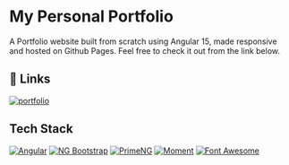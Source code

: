 
# My Personal Portfolio

A Portfolio website built from scratch using Angular 15, made responsive and hosted on Github Pages. Feel free to check it out from the link below.


## 🔗 Links
[![portfolio](https://img.shields.io/badge/my_portfolio-123?style=for-the-badge&logo=ko-fi&logoColor=white)](https://pragathpth.me/)


## Tech Stack

[![Angular](https://img.shields.io/badge/Angular-17.3.12-red)](https://angular.io/)
[![NG Bootstrap](https://img.shields.io/badge/ng--bootstrap-16.0.0-blue)](https://ng-bootstrap.github.io/#/home)
[![PrimeNG](https://img.shields.io/badge/PrimeNG-17.18.9-critical)](https://www.primefaces.org/primeng/)
[![Moment](https://img.shields.io/badge/moment-2.30.1-success)](https://momentjs.com/)
[![Font Awesome](https://img.shields.io/badge/angular--fontawesome-0.14.1-orange)](https://momentjs.com/)
